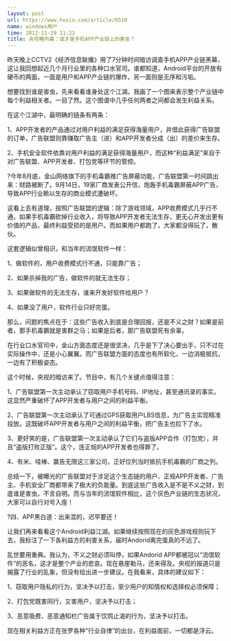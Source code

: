 ```yaml
---
layout: post
url: https://www.huxiu.com/article/6510
name: windows用户
time: 2012-11-29 11:23
title: 央视曝内幕：谁才是手机APP产业链上的害虫？
---
```

昨天晚上CCTV2《经济信息联播》用了7分钟时间暗访调查手机APP产业链黑幕，这让我回想起近几个月行业里的各种口水官司。谁都知道，Android平台的开放有硬币的两面，一面是用户和APP产业链的爆炸，另一面则是无序和污垢。

想要找到谁是害虫，先来看看谁身处这个江湖。我画了一个图来表示整个产业链中每个利益相关者。一目了然。这个图谱中几乎任何两者之间都会发生利益关系。

在这个江湖中，最明确的链条有两条：

1、APP开发者的产品通过对用户利益的满足获得海量用户，并借此获得广告联盟的订单，广告联盟则靠赚取广告主（进）和APP开发者分成（出）的差价来生存。

2、手机安全软件依靠对用户利益的满足获得海量用户，而这种“利益满足”来自于对广告联盟、APP开发者、打包党等环节的管控。

?今年8月底，金山网络旗下的手机毒霸推广告屏蔽功能，广告联盟第一时间跳出来：财路被断了。9月14日，19家厂商发表公开信，炮轰手机毒霸屏蔽APP广告，导致APP行业赖以生存的商业模式遭破坏。

这看上去有道理，按照广告联盟的逻辑：除了游戏领域，APP收费模式几乎行不通，如果手机毒霸砍掉行业收入，将导致APP开发者无法生存，更无心开发出更有价值的产品，最终利益受损的是用户。而如果用户都跑了，大家都没得玩了，散伙。

这套逻辑似曾相识，和当年的流氓软件一样：

1、做软件的，用户收费模式行不通，只能靠广告；

2、如果杀掉我的广告，做软件的就无法生存；

3、如果做软件的无法生存，谁来开发好软件给用户？

4、如果没了用户，软件行业只好完蛋。

那么，问题的焦点在于：这些广告收入到底是合理回报，还是不义之财？如果是前者，那手机毒霸就是害群之马；如果是后者，那广告联盟死有余辜。

在行业口水官司中，金山方面态度还是很坚决，几乎是下了决心要出手，只不过在实际操作中，还是小心翼翼。而广告联盟方面的态度也有所软化，一边消极抵抗，一边有了积极姿态。

这个时候，央视的暗访来了。节目中，有几个关键点值得注意：

1、广告联盟第一次主动承认了窃取用户手机号码、IP地址，甚至通讯录的事实。这显然严重破坏了APP开发者与用户之间的利益平衡。

2、广告联盟第一次主动承认了可通过GPS获取用户LBS信息，为广告主实现精准投放。这既破坏APP开发者与用户之间的利益平衡，把广告主也拉下了水。

3、更好笑的是，广告联盟第一次主动承认了它们与盗版APP合作（打包党），并且“盗版打败正版”。这个，连正规的APP开发者也得罪了。

4、有米、哇棒、赢告无限这三家公司，正好位列当时抵抗手机毒霸的厂商之列。

总结一下，被曝光的广告联盟对于涉足这个生态链的用户、正规APP开发者、广告主、手机安全厂商都带来了极大的负能量。到底这些广告收入是不是不义之财，到底谁是害虫，不言自明。而与当年的流氓软件相比，这个灰色产业链的生态状况，大家可以自行对号入座！

?四、APP黑白道：出来混的，迟早要还！

让我们再来看看这个Android利益江湖。如果继续按照现在的灰色游戏规则玩下去，我标注了一下各利益方的利害关系，届时Andorid离完蛋真的不远了。

乱世要用重典。我认为，不义之财必须叫停，如果Andorid APP都被冠以“流氓软件”的恶名，这才是整个产业的悲哀。现在悬崖勒马，还来得及。央视的报道只是揭露了行业的乱象，但没有给出进一步建议。在我看来，具体的建议如下：

1、窃取用户隐私的行为，坚决予以打击，至少用户的知情权和选择权必须保障；

2、打包党既害同行，又害用户，坚决予以打击；

3、恶意吸费、恶意通知栏广告属于饮鸩止渴的行为，坚决予以打击。

现在相关利益方正在张罗各种“行业自律”的出台，在利益面前，一切都是浮云。


